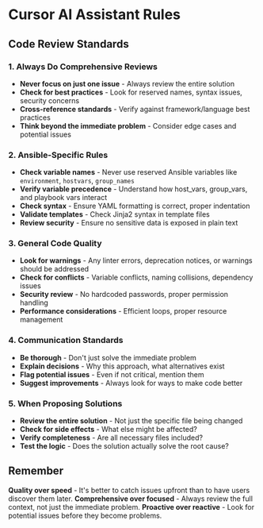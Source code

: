 # Cursor AI Assistant Rules

## Code Review Standards

### 1. Always Do Comprehensive Reviews

- **Never focus on just one issue** - Always review the entire solution
- **Check for best practices** - Look for reserved names, syntax issues, security concerns
- **Cross-reference standards** - Verify against framework/language best practices
- **Think beyond the immediate problem** - Consider edge cases and potential issues

### 2. Ansible-Specific Rules

- **Check variable names** - Never use reserved Ansible variables like `environment`, `hostvars`, `group_names`
- **Verify variable precedence** - Understand how host_vars, group_vars, and playbook vars interact
- **Check syntax** - Ensure YAML formatting is correct, proper indentation
- **Validate templates** - Check Jinja2 syntax in template files
- **Review security** - Ensure no sensitive data is exposed in plain text

### 3. General Code Quality

- **Look for warnings** - Any linter errors, deprecation notices, or warnings should be addressed
- **Check for conflicts** - Variable conflicts, naming collisions, dependency issues
- **Security review** - No hardcoded passwords, proper permission handling
- **Performance considerations** - Efficient loops, proper resource management

### 4. Communication Standards

- **Be thorough** - Don't just solve the immediate problem
- **Explain decisions** - Why this approach, what alternatives exist
- **Flag potential issues** - Even if not critical, mention them
- **Suggest improvements** - Always look for ways to make code better

### 5. When Proposing Solutions

- **Review the entire solution** - Not just the specific file being changed
- **Check for side effects** - What else might be affected?
- **Verify completeness** - Are all necessary files included?
- **Test the logic** - Does the solution actually solve the root cause?

## Remember

**Quality over speed** - It's better to catch issues upfront than to have users discover them later.
**Comprehensive over focused** - Always review the full context, not just the immediate problem.
**Proactive over reactive** - Look for potential issues before they become problems.
